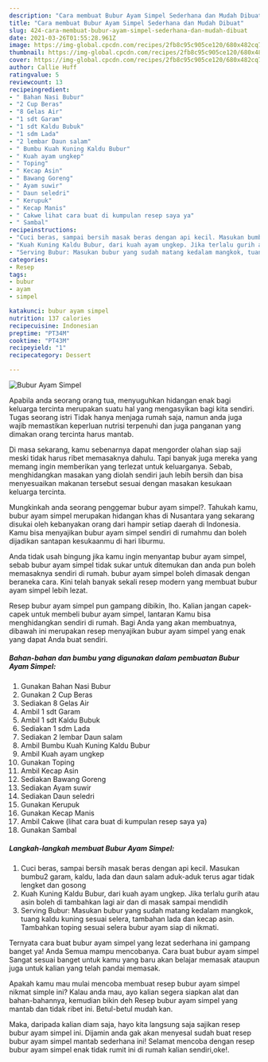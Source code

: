 ```yaml
---
description: "Cara membuat Bubur Ayam Simpel Sederhana dan Mudah Dibuat"
title: "Cara membuat Bubur Ayam Simpel Sederhana dan Mudah Dibuat"
slug: 424-cara-membuat-bubur-ayam-simpel-sederhana-dan-mudah-dibuat
date: 2021-03-26T01:55:28.961Z
image: https://img-global.cpcdn.com/recipes/2fb8c95c905ce120/680x482cq70/bubur-ayam-simpel-foto-resep-utama.jpg
thumbnail: https://img-global.cpcdn.com/recipes/2fb8c95c905ce120/680x482cq70/bubur-ayam-simpel-foto-resep-utama.jpg
cover: https://img-global.cpcdn.com/recipes/2fb8c95c905ce120/680x482cq70/bubur-ayam-simpel-foto-resep-utama.jpg
author: Callie Huff
ratingvalue: 5
reviewcount: 13
recipeingredient:
- " Bahan Nasi Bubur"
- "2 Cup Beras"
- "8 Gelas Air"
- "1 sdt Garam"
- "1 sdt Kaldu Bubuk"
- "1 sdm Lada"
- "2 lembar Daun salam"
- " Bumbu Kuah Kuning Kaldu Bubur"
- " Kuah ayam ungkep"
- " Toping"
- " Kecap Asin"
- " Bawang Goreng"
- " Ayam suwir"
- " Daun seledri"
- " Kerupuk"
- " Kecap Manis"
- " Cakwe lihat cara buat di kumpulan resep saya ya"
- " Sambal"
recipeinstructions:
- "Cuci beras, sampai bersih masak beras dengan api kecil. Masukan bumbu2 garam, kaldu, lada dan daun salam aduk-aduk terus agar tidak lengket dan gosong"
- "Kuah Kuning Kaldu Bubur, dari kuah ayam ungkep. Jika terlalu gurih atau asin boleh di tambahkan lagi air dan di masak sampai mendidih"
- "Serving Bubur: Masukan bubur yang sudah matang kedalam mangkok, tuang kaldu kuning sesuai selera, tambahan lada dan kecap asin. Tambahkan toping sesuai selera bubur ayam siap di nikmati."
categories:
- Resep
tags:
- bubur
- ayam
- simpel

katakunci: bubur ayam simpel 
nutrition: 137 calories
recipecuisine: Indonesian
preptime: "PT34M"
cooktime: "PT43M"
recipeyield: "1"
recipecategory: Dessert

---
```



![Bubur Ayam Simpel](https://img-global.cpcdn.com/recipes/2fb8c95c905ce120/680x482cq70/bubur-ayam-simpel-foto-resep-utama.jpg)

Apabila anda seorang orang tua, menyuguhkan hidangan enak bagi keluarga tercinta merupakan suatu hal yang mengasyikan bagi kita sendiri. Tugas seorang istri Tidak hanya menjaga rumah saja, namun anda juga wajib memastikan keperluan nutrisi terpenuhi dan juga panganan yang dimakan orang tercinta harus mantab.

Di masa  sekarang, kamu sebenarnya dapat mengorder olahan siap saji meski tidak harus ribet memasaknya dahulu. Tapi banyak juga mereka yang memang ingin memberikan yang terlezat untuk keluarganya. Sebab, menghidangkan masakan yang diolah sendiri jauh lebih bersih dan bisa menyesuaikan makanan tersebut sesuai dengan masakan kesukaan keluarga tercinta. 



Mungkinkah anda seorang penggemar bubur ayam simpel?. Tahukah kamu, bubur ayam simpel merupakan hidangan khas di Nusantara yang sekarang disukai oleh kebanyakan orang dari hampir setiap daerah di Indonesia. Kamu bisa menyajikan bubur ayam simpel sendiri di rumahmu dan boleh dijadikan santapan kesukaanmu di hari liburmu.

Anda tidak usah bingung jika kamu ingin menyantap bubur ayam simpel, sebab bubur ayam simpel tidak sukar untuk ditemukan dan anda pun boleh memasaknya sendiri di rumah. bubur ayam simpel boleh dimasak dengan beraneka cara. Kini telah banyak sekali resep modern yang membuat bubur ayam simpel lebih lezat.

Resep bubur ayam simpel pun gampang dibikin, lho. Kalian jangan capek-capek untuk membeli bubur ayam simpel, lantaran Kamu bisa menghidangkan sendiri di rumah. Bagi Anda yang akan membuatnya, dibawah ini merupakan resep menyajikan bubur ayam simpel yang enak yang dapat Anda buat sendiri.

<!--inarticleads1-->

##### Bahan-bahan dan bumbu yang digunakan dalam pembuatan Bubur Ayam Simpel:

1. Gunakan  Bahan Nasi Bubur
1. Gunakan 2 Cup Beras
1. Sediakan 8 Gelas Air
1. Ambil 1 sdt Garam
1. Ambil 1 sdt Kaldu Bubuk
1. Sediakan 1 sdm Lada
1. Sediakan 2 lembar Daun salam
1. Ambil  Bumbu Kuah Kuning Kaldu Bubur
1. Ambil  Kuah ayam ungkep
1. Gunakan  Toping
1. Ambil  Kecap Asin
1. Sediakan  Bawang Goreng
1. Sediakan  Ayam suwir
1. Sediakan  Daun seledri
1. Gunakan  Kerupuk
1. Gunakan  Kecap Manis
1. Ambil  Cakwe (lihat cara buat di kumpulan resep saya ya)
1. Gunakan  Sambal




<!--inarticleads2-->

##### Langkah-langkah membuat Bubur Ayam Simpel:

1. Cuci beras, sampai bersih masak beras dengan api kecil. Masukan bumbu2 garam, kaldu, lada dan daun salam aduk-aduk terus agar tidak lengket dan gosong
1. Kuah Kuning Kaldu Bubur, dari kuah ayam ungkep. Jika terlalu gurih atau asin boleh di tambahkan lagi air dan di masak sampai mendidih
1. Serving Bubur: Masukan bubur yang sudah matang kedalam mangkok, tuang kaldu kuning sesuai selera, tambahan lada dan kecap asin. Tambahkan toping sesuai selera bubur ayam siap di nikmati.




Ternyata cara buat bubur ayam simpel yang lezat sederhana ini gampang banget ya! Anda Semua mampu mencobanya. Cara buat bubur ayam simpel Sangat sesuai banget untuk kamu yang baru akan belajar memasak ataupun juga untuk kalian yang telah pandai memasak.

Apakah kamu mau mulai mencoba membuat resep bubur ayam simpel nikmat simple ini? Kalau anda mau, ayo kalian segera siapkan alat dan bahan-bahannya, kemudian bikin deh Resep bubur ayam simpel yang mantab dan tidak ribet ini. Betul-betul mudah kan. 

Maka, daripada kalian diam saja, hayo kita langsung saja sajikan resep bubur ayam simpel ini. Dijamin anda gak akan menyesal sudah buat resep bubur ayam simpel mantab sederhana ini! Selamat mencoba dengan resep bubur ayam simpel enak tidak rumit ini di rumah kalian sendiri,oke!.

